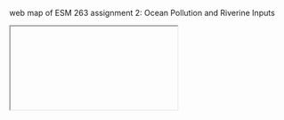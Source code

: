 <p>web map of ESM 263 assignment 2: Ocean Pollution and Riverine Inputs </p>

<iframe
    marginheight=0
    marginwidth=0
    scrolling=no

    height=1326
    width=1224
    src="qgis2web/index.html">
</iframe>